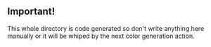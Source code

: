 ## Important!

This whole directory is code generated so don't write anything here manually or it will be whiped by the next color generation action.
